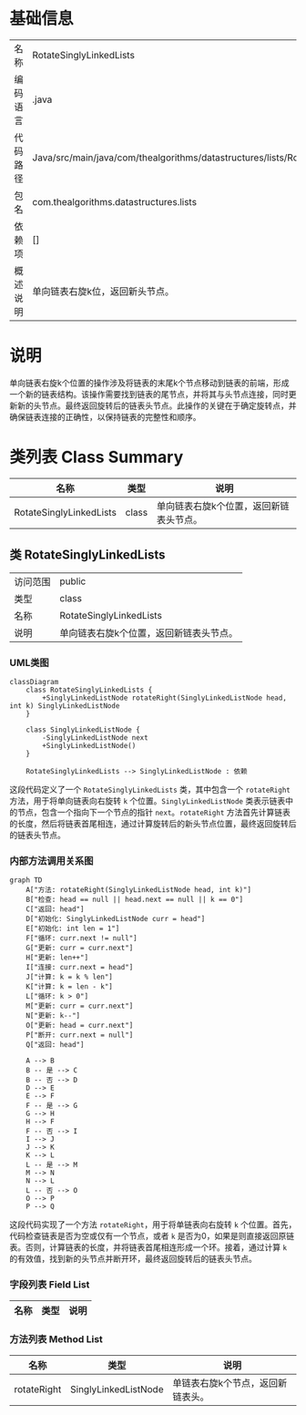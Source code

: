 # 基础信息

|      |      |
|------|------|
| 名称 | RotateSinglyLinkedLists |
| 编码语言 | .java |
| 代码路径 | Java/src/main/java/com/thealgorithms/datastructures/lists/RotateSinglyLinkedLists.java |
| 包名 | com.thealgorithms.datastructures.lists |
| 依赖项 | [] |
| 概述说明 | 单向链表右旋k位，返回新头节点。 |

# 说明

单向链表右旋k个位置的操作涉及将链表的末尾k个节点移动到链表的前端，形成一个新的链表结构。该操作需要找到链表的尾节点，并将其与头节点连接，同时更新新的头节点。最终返回旋转后的链表头节点。此操作的关键在于确定旋转点，并确保链表连接的正确性，以保持链表的完整性和顺序。

# 类列表 Class Summary

| 名称   | 类型  | 说明 |
|-------|------|-------------|
| RotateSinglyLinkedLists | class | 单向链表右旋k个位置，返回新链表头节点。 |



## 类 RotateSinglyLinkedLists

|      |      |
|------|------|
| 访问范围 | public |
| 类型 | class |
| 名称 | RotateSinglyLinkedLists |
| 说明 | 单向链表右旋k个位置，返回新链表头节点。 |


### UML类图

```mermaid
classDiagram
    class RotateSinglyLinkedLists {
        +SinglyLinkedListNode rotateRight(SinglyLinkedListNode head, int k) SinglyLinkedListNode
    }

    class SinglyLinkedListNode {
        -SinglyLinkedListNode next
        +SinglyLinkedListNode()
    }

    RotateSinglyLinkedLists --> SinglyLinkedListNode : 依赖
```

这段代码定义了一个 `RotateSinglyLinkedLists` 类，其中包含一个 `rotateRight` 方法，用于将单向链表向右旋转 `k` 个位置。`SinglyLinkedListNode` 类表示链表中的节点，包含一个指向下一个节点的指针 `next`。`rotateRight` 方法首先计算链表的长度，然后将链表首尾相连，通过计算旋转后的新头节点位置，最终返回旋转后的链表头节点。


### 内部方法调用关系图

```mermaid
graph TD
    A["方法: rotateRight(SinglyLinkedListNode head, int k)"]
    B["检查: head == null || head.next == null || k == 0"]
    C["返回: head"]
    D["初始化: SinglyLinkedListNode curr = head"]
    E["初始化: int len = 1"]
    F["循环: curr.next != null"]
    G["更新: curr = curr.next"]
    H["更新: len++"]
    I["连接: curr.next = head"]
    J["计算: k = k % len"]
    K["计算: k = len - k"]
    L["循环: k > 0"]
    M["更新: curr = curr.next"]
    N["更新: k--"]
    O["更新: head = curr.next"]
    P["断开: curr.next = null"]
    Q["返回: head"]

    A --> B
    B -- 是 --> C
    B -- 否 --> D
    D --> E
    E --> F
    F -- 是 --> G
    G --> H
    H --> F
    F -- 否 --> I
    I --> J
    J --> K
    K --> L
    L -- 是 --> M
    M --> N
    N --> L
    L -- 否 --> O
    O --> P
    P --> Q
```

这段代码实现了一个方法 `rotateRight`，用于将单链表向右旋转 `k` 个位置。首先，代码检查链表是否为空或仅有一个节点，或者 `k` 是否为0，如果是则直接返回原链表。否则，计算链表的长度，并将链表首尾相连形成一个环。接着，通过计算 `k` 的有效值，找到新的头节点并断开环，最终返回旋转后的链表头节点。

### 字段列表 Field List

| 名称  | 类型  | 说明 |
|-------|-------|------|

### 方法列表 Method List

| 名称  | 类型  | 说明 |
|-------|-------|------|
| rotateRight | SinglyLinkedListNode | 单链表右旋k个节点，返回新链表头。 |




